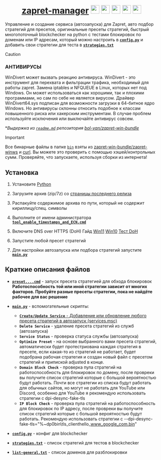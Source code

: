 <div align="center">
  
#  <a href="https://github.com/SlenderSolo/zapret-manager">zapret-manager</a> <img src="https://cdn-icons-png.flaticon.com/128/5968/5968756.png" height=28 /> <img src="https://cdn-icons-png.flaticon.com/128/1384/1384060.png" height=28 /> <img src="https://cdn-icons-png.flaticon.com/512/5968/5968819.png" height=28 /> <img src="https://upload.wikimedia.org/wikipedia/commons/thumb/8/84/Spotify_icon.svg/1982px-Spotify_icon.svg.png" height=28 /> <img src="https://cdn-icons-png.flaticon.com/512/145/145809.png" height=28 />
</div>

Управление и создание сервиса (автозапуска) для Zapret, авто подбор стратегий для пресетов, оригинальные пресеты стратегий, быстрый многопоточный blockchecker на python с тестами блокировок по доменам или IP адресам, который можно настроить в [**`config.py`**](src/config.py) и добавить свои стратегии для теста в [**`strategies.txt`**](bin/strategies.txt)

> [!CAUTION]
>
> ### АНТИВИРУСЫ
> WinDivert может вызвать реакцию антивируса.
> WinDivert - это инструмент для перехвата и фильтрации трафика, необходимый для работы zapret.
> Замена iptables и NFQUEUE в Linux, которых нет под Windows.
> Он может использоваться как хорошими, так и плохими программами, но сам по себе не является вирусом.
> Драйвер WinDivert64.sys подписан для возможности загрузки в 64-битное ядро Windows.
> Но антивирусы склонны относить подобное к классам повышенного риска или хакерским инструментам.
> В случае проблем используйте исключения или выключайте антивирус совсем.
>
> **Выдержка из [`readme.md`](https://github.com/bol-van/zapret-win-bundle/blob/master/readme.md#%D0%B0%D0%BD%D1%82%D0%B8%D0%B2%D0%B8%D1%80%D1%83%D1%81%D1%8B) репозитория [bol-van/zapret-win-bundle](https://github.com/bol-van/zapret-win-bundle)*

> [!IMPORTANT]
> Все бинарные файлы в папке [`bin`](./bin) взяты из [zapret-win-bundle/zapret-winws](https://github.com/bol-van/zapret-win-bundle/tree/master/zapret-winws) и [curl](https://curl.se/download.html). Вы можете это проверить с помощью хэшей/контрольных сумм. Проверяйте, что запускаете, используя сборки из интернета!

## Установка

1. Установите [Python](https://python.org/downloads/)

2. Загрузите архив (zip/7z) со [страницы последнего релиза](https://github.com/SlenderSolo/zapret-manager/releases/latest)

3. Распакуйте содержимое архива по пути, который не содержит кириллицу/спец. символы
   
4. Выполните от имени администратора [**`tool_enable_timestamps_and_ECN.cmd`**](./tool_enable_timestamps_and_ECN.cmd)

5. Включите DNS over HTTPS (DoH) Гайд [Win11](https://www.youtube.com/watch?v=4LglZNfGzcM&t=9s) [Win10](https://internet-lab.ru/win10_doh) [Тест DoH](https://one.one.one.one/help/)

7. Запустите любой пресет стратегий

8. Для настройки автозапуска или подбора стратегий запустите [**`main.py`**](./main.py)

## Краткие описания файлов

- [**`preset....cmd`**](./preset_fakedsplit.cmd) - запуск пресета стратегией для обхода блокировок  
  **Работоспособность той или иной стратегии зависит от многих факторов. Пробуйте разные пресеты стратегии, пока не найдёте рабочее для вас решение**

- [**`main.py`**](./main.py) - вспомогательные скрипты:
  - <ins>**`Create/Update Service`** - Добавление или обновление любого пресета стратегий в автозапуск (services.msc)</ins>
  - **`Delete Service`** - удаление пресета стратегий из служб (автозапуска)
  - **`Service Status`** - проверка статуса службы (автозапуска)
  - **`Optimize Preset`** - на основе выбранного вами пресета стратегий, автоматически будет протестриована каждая стратегия в пресете,
  если какая-то из стратегий не работает, будет подобрана рабочая стратегия и создан новый файл с пресетом стратегий и припиской adjusted в конце.
  - **`Domain Block Check`** - проверка пула стратегий на работоспособность для блокировок по домену, после провреки вы получите список стратегий
  которые с большой вероятностью будут работать. Почти все стратегии из списка будут работать для обычных сайтов,
  но могут не работать для YouTube или Discord, особенно для YouTube я рекомендую использовать стратегии с dpi-desync-fake-tls
  - **`IP Block Check`** - проверка пула стратегий на работоспособность для блокировок по IP адресу, после провреки вы получите список стратегий
  которые с большой вероятностью будут работать. Рекомендую использовать стратегии с --dpi-desync-fake-tls="%~dp0bin\tls_clienthello_www_google_com.bin"

- [**`config.py`**](src/config.py) - конфиг для blockchecker

- [**`strategies.txt`**](bin/strategies.txt) - список стратегий для тестов в blockchecker

- [**`list-general.txt`**](lists/list-general.txt) - список доменов для разблокировки

